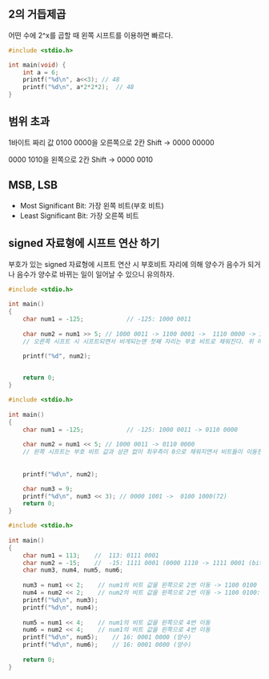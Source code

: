 ## 2의 거듭제곱
어떤 수에 2^x를 곱할 때 왼쪽 시프트를 이용하면 빠르다.
```c
#include <stdio.h>

int main(void) {
	int a = 6;
	printf("%d\n", a<<3); // 48
	printf("%d\n", a*2*2*2);  // 48
}
```

## 범위 초과
1바이트 짜리 값 0100 0000을 오른쪽으로 2칸 Shift -> 0000 00000

0000 1010을 왼쪽으로 2칸 Shift -> 0000 0010

## MSB, LSB
- Most Significant Bit: 가장 왼쪽 비트(부호 비트)
- Least Significant Bit: 가장 오른쪽 비트


## signed 자료형에 시프트 연산 하기
부호가 있는 signed 자료형에 시프트 연산 시 부호비트 자리에 의해 양수가 음수가 되거나 음수가 양수로 바뀌는 일이 일어날 수 있으니 유의하자.

``` C
#include <stdio.h>
 
int main()
{
    char num1 = -125;            // -125: 1000 0011
    
    char num2 = num1 >> 5; // 1000 0011 -> 1100 0001 ->  1110 0000 -> 1111 0000 -> 1111 1000 -> 1111 1100
    // 오른쪽 시프트 시 시프트되면서 비게되는맨 첫째 자리는 부호 비트로 채워진다. 위 예에서는 양수->음수가 됨
    
    printf("%d", num2);


    return 0;
}
```
``` C
#include <stdio.h>
 
int main()
{
    char num1 = -125;            // -125: 1000 0011 -> 0110 0000
    
    char num2 = num1 << 5; // 1000 0011 -> 0110 0000
    // 왼쪽 시프트는 부호 비트 값과 상관 없이 최우측이 0으로 채워지면서 비트들이 이동한다.
    
    
    printf("%d\n", num2);

    char num3 = 9;
    printf("%d\n", num3 << 3); // 0000 1001 ->  0100 1000(72)
    return 0;
}
```
``` C
#include <stdio.h>
 
int main()
{
    char num1 = 113;    //  113: 0111 0001
    char num2 = -15;    //  -15: 1111 0001 (0000 1110 -> 1111 0001 (bit flip))
    char num3, num4, num5, num6;
 
    num3 = num1 << 2;    // num1의 비트 값을 왼쪽으로 2번 이동 -> 1100 0100 - 부호 비트를 덮어쓰게 되므로 양수에서 음수가 됨
    num4 = num2 << 2;    // num2의 비트 값을 왼쪽으로 2번 이동 -> 1100 0100: 이미 음수인 수는 계속 음수가 됨
    printf("%d\n", num3);
    printf("%d\n", num4);
    
    num5 = num1 << 4;    // num1의 비트 값을 왼쪽으로 4번 이동
    num6 = num2 << 4;    // num1의 비트 값을 왼쪽으로 4번 이동
    printf("%d\n", num5);    // 16: 0001 0000 (양수)
    printf("%d\n", num6);    // 16: 0001 0000 (양수)
 
    return 0;
}
```



